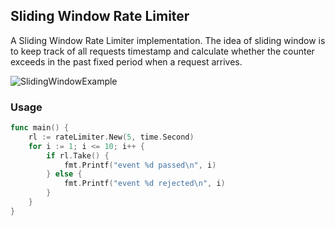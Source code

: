 ## Sliding Window Rate Limiter

A Sliding Window Rate Limiter implementation. The idea of sliding window is to keep track of all requests timestamp and calculate whether the counter exceeds in the past fixed period when a request arrives.


![SlidingWindowExample](https://habrastorage.org/webt/nv/8a/9z/nv8a9zz0_ycg7sm4htfair2fk44.gif)

### Usage

```go
func main() {
	rl := rateLimiter.New(5, time.Second)
	for i := 1; i <= 10; i++ {
		if rl.Take() {
			fmt.Printf("event %d passed\n", i)
		} else {
			fmt.Printf("event %d rejected\n", i)
		}
	}
}
```

